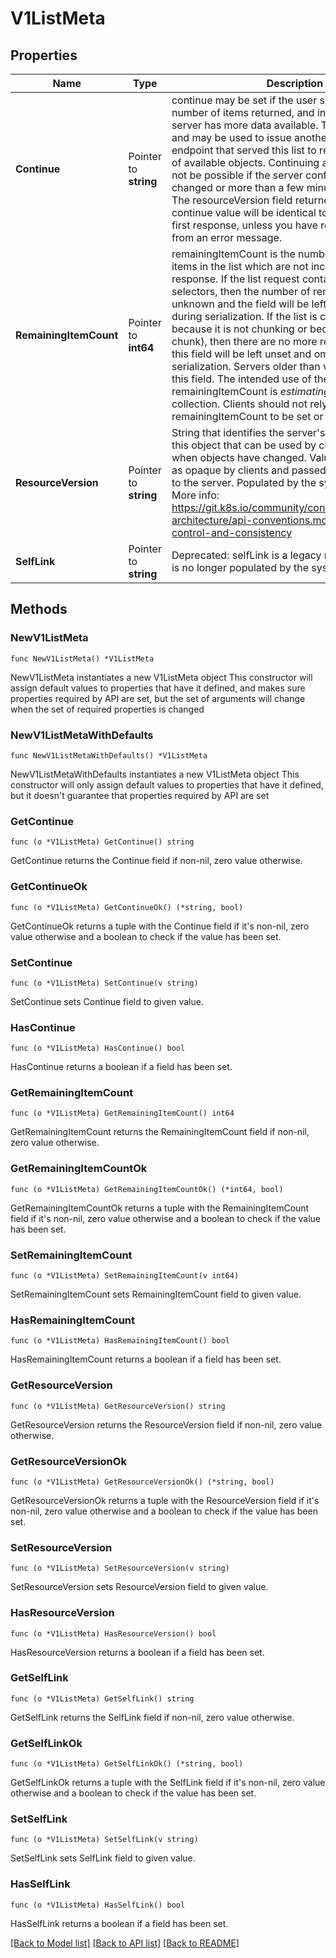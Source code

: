 # V1ListMeta

## Properties

Name | Type | Description | Notes
------------ | ------------- | ------------- | -------------
**Continue** | Pointer to **string** | continue may be set if the user set a limit on the number of items returned, and indicates that the server has more data available. The value is opaque and may be used to issue another request to the endpoint that served this list to retrieve the next set of available objects. Continuing a consistent list may not be possible if the server configuration has changed or more than a few minutes have passed. The resourceVersion field returned when using this continue value will be identical to the value in the first response, unless you have received this token from an error message. | [optional] 
**RemainingItemCount** | Pointer to **int64** | remainingItemCount is the number of subsequent items in the list which are not included in this list response. If the list request contained label or field selectors, then the number of remaining items is unknown and the field will be left unset and omitted during serialization. If the list is complete (either because it is not chunking or because this is the last chunk), then there are no more remaining items and this field will be left unset and omitted during serialization. Servers older than v1.15 do not set this field. The intended use of the remainingItemCount is *estimating* the size of a collection. Clients should not rely on the remainingItemCount to be set or to be exact. | [optional] 
**ResourceVersion** | Pointer to **string** | String that identifies the server&#39;s internal version of this object that can be used by clients to determine when objects have changed. Value must be treated as opaque by clients and passed unmodified back to the server. Populated by the system. Read-only. More info: https://git.k8s.io/community/contributors/devel/sig-architecture/api-conventions.md#concurrency-control-and-consistency | [optional] 
**SelfLink** | Pointer to **string** | Deprecated: selfLink is a legacy read-only field that is no longer populated by the system. | [optional] 

## Methods

### NewV1ListMeta

`func NewV1ListMeta() *V1ListMeta`

NewV1ListMeta instantiates a new V1ListMeta object
This constructor will assign default values to properties that have it defined,
and makes sure properties required by API are set, but the set of arguments
will change when the set of required properties is changed

### NewV1ListMetaWithDefaults

`func NewV1ListMetaWithDefaults() *V1ListMeta`

NewV1ListMetaWithDefaults instantiates a new V1ListMeta object
This constructor will only assign default values to properties that have it defined,
but it doesn't guarantee that properties required by API are set

### GetContinue

`func (o *V1ListMeta) GetContinue() string`

GetContinue returns the Continue field if non-nil, zero value otherwise.

### GetContinueOk

`func (o *V1ListMeta) GetContinueOk() (*string, bool)`

GetContinueOk returns a tuple with the Continue field if it's non-nil, zero value otherwise
and a boolean to check if the value has been set.

### SetContinue

`func (o *V1ListMeta) SetContinue(v string)`

SetContinue sets Continue field to given value.

### HasContinue

`func (o *V1ListMeta) HasContinue() bool`

HasContinue returns a boolean if a field has been set.

### GetRemainingItemCount

`func (o *V1ListMeta) GetRemainingItemCount() int64`

GetRemainingItemCount returns the RemainingItemCount field if non-nil, zero value otherwise.

### GetRemainingItemCountOk

`func (o *V1ListMeta) GetRemainingItemCountOk() (*int64, bool)`

GetRemainingItemCountOk returns a tuple with the RemainingItemCount field if it's non-nil, zero value otherwise
and a boolean to check if the value has been set.

### SetRemainingItemCount

`func (o *V1ListMeta) SetRemainingItemCount(v int64)`

SetRemainingItemCount sets RemainingItemCount field to given value.

### HasRemainingItemCount

`func (o *V1ListMeta) HasRemainingItemCount() bool`

HasRemainingItemCount returns a boolean if a field has been set.

### GetResourceVersion

`func (o *V1ListMeta) GetResourceVersion() string`

GetResourceVersion returns the ResourceVersion field if non-nil, zero value otherwise.

### GetResourceVersionOk

`func (o *V1ListMeta) GetResourceVersionOk() (*string, bool)`

GetResourceVersionOk returns a tuple with the ResourceVersion field if it's non-nil, zero value otherwise
and a boolean to check if the value has been set.

### SetResourceVersion

`func (o *V1ListMeta) SetResourceVersion(v string)`

SetResourceVersion sets ResourceVersion field to given value.

### HasResourceVersion

`func (o *V1ListMeta) HasResourceVersion() bool`

HasResourceVersion returns a boolean if a field has been set.

### GetSelfLink

`func (o *V1ListMeta) GetSelfLink() string`

GetSelfLink returns the SelfLink field if non-nil, zero value otherwise.

### GetSelfLinkOk

`func (o *V1ListMeta) GetSelfLinkOk() (*string, bool)`

GetSelfLinkOk returns a tuple with the SelfLink field if it's non-nil, zero value otherwise
and a boolean to check if the value has been set.

### SetSelfLink

`func (o *V1ListMeta) SetSelfLink(v string)`

SetSelfLink sets SelfLink field to given value.

### HasSelfLink

`func (o *V1ListMeta) HasSelfLink() bool`

HasSelfLink returns a boolean if a field has been set.


[[Back to Model list]](../README.md#documentation-for-models) [[Back to API list]](../README.md#documentation-for-api-endpoints) [[Back to README]](../README.md)


